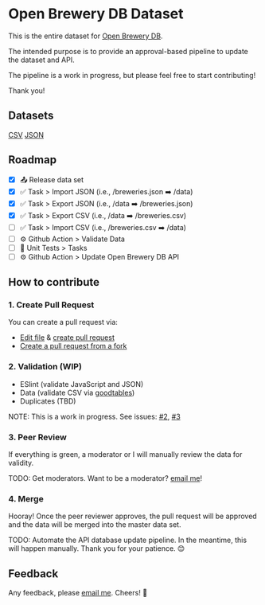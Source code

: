 # Open Brewery DB Dataset

This is the entire dataset for [Open Brewery DB](https://www.openbrewerydb.org/).

The intended purpose is to provide an approval-based pipeline to update the dataset and API.

The pipeline is a work in progress, but please feel free to start contributing!

Thank you!

## Datasets

[CSV](/breweries.csv)
[JSON](/breweries.json)

## Roadmap

- [x] 📤 Release data set
- [x] ✅ Task > Import JSON (i.e., /breweries.json ➡️ /data)
- [x] ✅ Task > Export JSON (i.e., /data ➡️ /breweries.json)
- [x] ✅ Task > Export CSV (i.e., /data ➡️ /breweries.csv)
- [ ] ✅ Task > Import CSV (i.e., /breweries.csv ➡️ /data)
- [ ] ⚙️ Github Action > Validate Data
- [ ] 🤖 Unit Tests > Tasks
- [ ] ⚙️ Github Action > Update Open Brewery DB API

## How to contribute

### 1. Create Pull Request

You can create a pull request via:

- [Edit file](https://help.github.com/en/github/managing-files-in-a-repository/editing-files-in-your-repository) & [create pull request](https://help.github.com/en/github/collaborating-with-issues-and-pull-requests/creating-a-pull-request)
- [Create a pull request from a fork](https://help.github.com/en/github/collaborating-with-issues-and-pull-requests/creating-a-pull-request-from-a-fork)

### 2. Validation (WIP)

- ESlint (validate JavaScript and JSON)
- Data (validate CSV via [goodtables](https://goodtables.io/))
- Duplicates (TBD)

NOTE: This is a work in progress. See issues: [#2](https://github.com/openbrewerydb/openbrewerydb/issues/2), [#3](https://github.com/openbrewerydb/openbrewerydb/issues/3)

### 3. Peer Review

If everything is green, a moderator or I will manually review the data for validity.

TODO: Get moderators. Want to be a moderator? [email me](mailto:chris@openbrewerydb.org)!

### 4. Merge

Hooray! Once the peer reviewer approves, the pull request will be approved and the data will be merged into the master data set.

TODO: Automate the API database update pipeline. In the meantime, this will happen manually. Thank you for your patience. 😊

## Feedback

Any feedback, please [email me](mailto:chris@openbrewerydb.org). Cheers! 🍻
